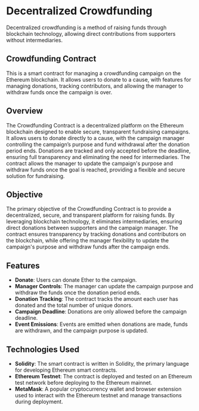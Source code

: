 # Decentralized Crowdfunding

Decentralized crowdfunding is a method of raising funds through blockchain technology, allowing direct contributions from supporters without intermediaries.

## Crowdfunding Contract

This is a smart contract for managing a crowdfunding campaign on the Ethereum blockchain. It allows users to donate to a cause, with features for managing donations, tracking contributors, and allowing the manager to withdraw funds once the campaign is over.

## Overview

The Crowdfunding Contract is a decentralized platform on the Ethereum blockchain designed to enable secure, transparent fundraising campaigns. It allows users to donate directly to a cause, with the campaign manager controlling the campaign’s purpose and fund withdrawal after the donation period ends. Donations are tracked and only accepted before the deadline, ensuring full transparency and eliminating the need for intermediaries. The contract allows the manager to update the campaign's purpose and withdraw funds once the goal is reached, providing a flexible and secure solution for fundraising.

## Objective

The primary objective of the Crowdfunding Contract is to provide a decentralized, secure, and transparent platform for raising funds. By leveraging blockchain technology, it eliminates intermediaries, ensuring direct donations between supporters and the campaign manager. The contract ensures transparency by tracking donations and contributors on the blockchain, while offering the manager flexibility to update the campaign's purpose and withdraw funds after the campaign ends.

## Features

- **Donate**: Users can donate Ether to the campaign.
- **Manager Controls**: The manager can update the campaign purpose and withdraw the funds once the donation period ends.
- **Donation Tracking**: The contract tracks the amount each user has donated and the total number of unique donors.
- **Campaign Deadline**: Donations are only allowed before the campaign deadline.
- **Event Emissions**: Events are emitted when donations are made, funds are withdrawn, and the campaign purpose is updated.

## Technologies Used

- **Solidity**: The smart contract is written in Solidity, the primary language for developing Ethereum smart contracts.
- **Ethereum Testnet**: The contract is deployed and tested on an Ethereum test network before deploying to the Ethereum mainnet.
- **MetaMask**: A popular cryptocurrency wallet and browser extension used to interact with the Ethereum testnet and manage transactions during deployment.
